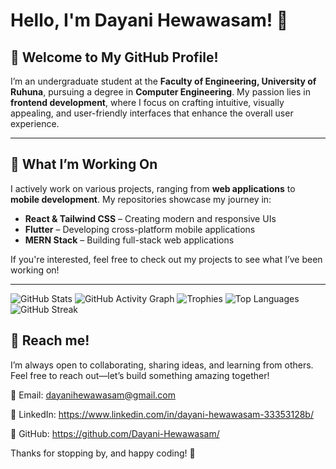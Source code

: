 # Hello, I'm Dayani Hewawasam! 👋  

## 🌟 Welcome to My GitHub Profile!  

I’m an undergraduate student at the **Faculty of Engineering, University of Ruhuna**, pursuing a degree in **Computer Engineering**. My passion lies in **frontend development**, where I focus on crafting intuitive, visually appealing, and user-friendly interfaces that enhance the overall user experience.  

---

## 🚀 What I’m Working On  

I actively work on various projects, ranging from **web applications** to **mobile development**. My repositories showcase my journey in:  

- **React & Tailwind CSS** – Creating modern and responsive UIs  
- **Flutter** – Developing cross-platform mobile applications  
- **MERN Stack** – Building full-stack web applications  

If you're interested, feel free to check out my projects to see what I’ve been working on!  

---
![GitHub Stats](https://github-readme-stats.vercel.app/api?username=Dayani-Hewawasam&show_icons=true&theme=dark)
![GitHub Activity Graph](https://github-readme-activity-graph.cyclic.app/graph?username=Dayani-Hewawasam&theme=github-dark)
![Trophies](https://github-profile-trophy.vercel.app/?username=Dayani-Hewawasam&theme=darkhub)
![Top Languages](https://github-readme-stats.vercel.app/api/top-langs/?username=Dayani-Hewawasam&layout=compact&theme=dark)
![GitHub Streak](https://github-readme-streak-stats.herokuapp.com/?user=Dayani-Hewawasam&theme=dark)



## 🤝 Reach me!  

I’m always open to collaborating, sharing ideas, and learning from others. Feel free to reach out—let’s build something amazing together!  

📧 Email: dayanihewawasam@gmail.com

🔗 LinkedIn: https://www.linkedin.com/in/dayani-hewawasam-33353128b/

📁 GitHub: https://github.com/Dayani-Hewawasam/

Thanks for stopping by, and happy coding! 🚀  
